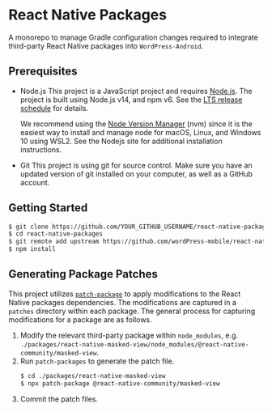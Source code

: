 # React Native Packages

A monorepo to manage Gradle configuration changes required to integrate third-party React Native packages into `WordPress-Android`.

## Prerequisites

- Node.js
  This project is a JavaScript project and requires [Node.js](https://nodejs.org/). The project is built using Node.js v14, and npm v6. See the [LTS release schedule](https://github.com/nodejs/Release#release-schedule) for details.

  We recommend using the [Node Version Manager](https://github.com/nvm-sh/nvm) (nvm) since it is the easiest way to install and manage node for macOS, Linux, and Windows 10 using WSL2. See the Nodejs site for additional installation instructions.

- Git
  This project is using git for source control. Make sure you have an updated version of git installed on your computer, as well as a GitHub account.

## Getting Started

```bash
$ git clone https://github.com/YOUR_GITHUB_USERNAME/react-native-packages.git
$ cd react-native-packages
$ git remote add upstream https://github.com/wordPress-mobile/react-native-packages.git
$ npm install
```

## Generating Package Patches

This project utilizes [`patch-package`](https://github.com/ds300/patch-package) to apply modifications to the React Native packages dependencies. The modifications are captured in a `patches` directory within each package. The general process for capturing modifications for a package are as follows.

1. Modify the relevant third-party package within `node_modules`, e.g. `./packages/react-native-masked-view/node_modules/@react-native-community/masked-view`.
1. Run `patch-packages` to generate the patch file.
   ```bash
   $ cd ./packages/react-native-masked-view
   $ npx patch-package @react-native-community/masked-view
   ```
1. Commit the patch files.
